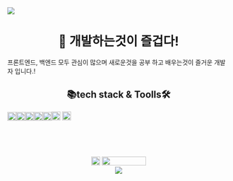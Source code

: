 <img src="https://capsule-render.vercel.app/api?type=waving&color=auto&height=200&section=header&text=NoTaeHyeon&fontSize=90" />


<div align="center""> 
  <h1>👀 개발하는것이 즐겁다!</h1>
</div>
프론트엔드, 백엔드 모두 관심이 많으며 새로운것을 공부 하고 배우는것이 즐거운 개발자 입니다.! 
<div align="center""> 

<div align="center">
  <h2>📚tech stack & Toolls🛠</h2>

<!-- README.md -->
<div style="display: flex; align-items: center;">
   <img src="https://img.shields.io/badge/JAVA-007396?style=for-the-badge&logo=java&logoColor=white" height="20">
  <img src="https://img.shields.io/badge/oracle SQL-F80000?style=for-the-badge&logo=oracle&logoColor=white" height="20" />
  <img src="https://img.shields.io/badge/springBoot-6DB33F?style=for-the-badge&logo=springboot&logoColor=white" height="20" />
  <img src="https://img.shields.io/badge/spring-6DB33F?style=for-the-badge&logo=spring&logoColor=white" height="20" />
  <img src="https://img.shields.io/badge/HTML5-E34F26?style=flat-square&logo=html5&logoColor=white"  height="20" />
    <div align="center">
    
<img src="https://img.shields.io/badge/intellij idea-000000?style=for-the-badge&logo=intellijidea&logoColor=fffffff" height="20"> 
<img src="https://img.shields.io/badge/github-181717?style=for-the-badge&logo=github&logoColor=white" height="20">

  </div>
</div>



<br><br><br>

<div>
  <img src="https://img.shields.io/badge/w.nth1222@gmail.com-EA4335?style=for-the-badge&logo=gmail&logoColor=ffffff" width=auto; height="20" />
  
  <a href="https://instagram.com/notae__o_o/">
    <img src="http://img.shields.io/badge/-Instagram-black?style=flat&logo=Instagram&link=https://instagram.com/notae__o_o/" width="100" height="20" />
  </a>
</div>



<img src="https://capsule-render.vercel.app/api?type=waving&color=auto&height=200&section=header&text=NoTaeHyeon&fontSize=90&rotate=-60" />

